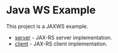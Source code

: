 # Java WS Example

This project is a JAXWS example.

* [server](jaxws-services/docs/output/html5/asciidoc/README.html) - JAX-RS server implementation.
* [client](jaxws-client/docs/output/html5/asciidoc/README.html) - JAX-RS client implementation.